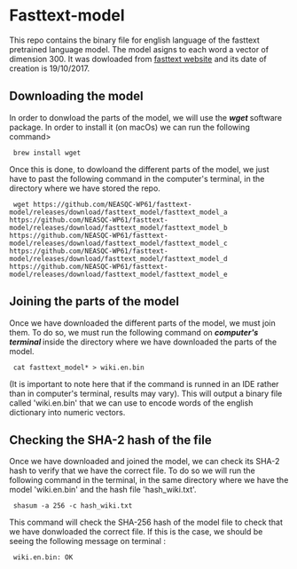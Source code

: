 # Fasttext-model

This repo contains the binary file for english language of the fasttext pretrained language model. The model asigns to each word a vector of dimension 300. It was dowloaded from [fasttext website](https://fasttext.cc/docs/en/pretrained-vectors.html) and its date of creation is 19/10/2017. 

## Downloading the model

In order to donwload the parts of the model, we will use the <em><strong> wget </strong></em> software package. In order to install it (on macOs) we can run the following command> 

<pre><code> brew install wget</pre></code>

Once this is done, to dowloand the different parts of the model, we just have to past the following command in the computer's terminal, in the directory where we have stored the repo. 

<pre><code> wget https://github.com/NEASQC-WP61/fasttext-model/releases/download/fasttext_model/fasttext_model_a https://github.com/NEASQC-WP61/fasttext-model/releases/download/fasttext_model/fasttext_model_b https://github.com/NEASQC-WP61/fasttext-model/releases/download/fasttext_model/fasttext_model_c https://github.com/NEASQC-WP61/fasttext-model/releases/download/fasttext_model/fasttext_model_d https://github.com/NEASQC-WP61/fasttext-model/releases/download/fasttext_model/fasttext_model_e </pre></code>

## Joining the parts of the model 

Once we have downloaded the different parts of the model, we must join them. To do so, we must run the following command on <em><strong> computer's terminal </strong></em> inside the directory where we have downloaded the parts of the model. 

<pre><code> cat fasttext_model* > wiki.en.bin </pre></code> 

(It is important to note here that if the command is runned in an IDE rather than in computer's terminal, results may vary). This will output a binary file called 'wiki.en.bin' that we can use to encode words of the english dictionary into numeric vectors. 

## Checking the SHA-2 hash of the file

Once we have downloaded and joined the model, we can check its SHA-2 hash to verify that we have the correct file. To do so we will run the following command in the terminal, in the same directory where we have the model 'wiki.en.bin' and the hash file 'hash_wiki.txt'. 

<pre><code> shasum -a 256 -c hash_wiki.txt </pre></code>

This command will check the SHA-256 hash of the model file to check that we have donwloaded the correct file. If this is the case, we should be seeing the following message on terminal : 


<pre><code> wiki.en.bin: OK </pre></code>

